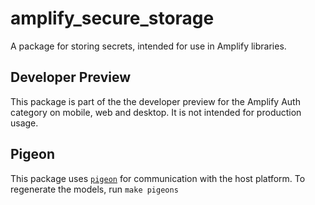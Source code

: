 # amplify_secure_storage

A package for storing secrets, intended for use in Amplify libraries.

## Developer Preview

This package is part of the the developer preview for the Amplify Auth category on mobile, web and desktop. It is not intended for production usage. 

## Pigeon

This package uses [`pigeon`](https://pub.dev/packages/pigeon) for communication with the host platform. To regenerate the models, run `make pigeons`
